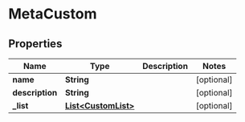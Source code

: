 

# MetaCustom


## Properties

| Name | Type | Description | Notes |
|------------ | ------------- | ------------- | -------------|
|**name** | **String** |  |  [optional] |
|**description** | **String** |  |  [optional] |
|**_list** | [**List&lt;CustomList&gt;**](CustomList.md) |  |  [optional] |



